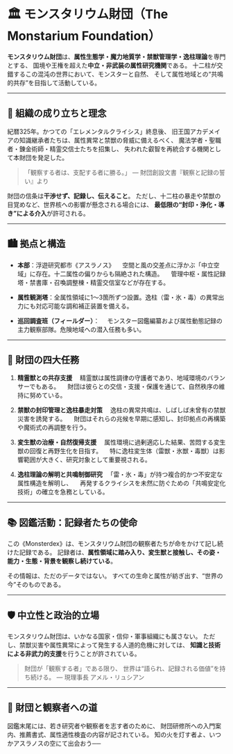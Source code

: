 # 🏛️ モンスタリウム財団（The Monstarium Foundation）

**モンスタリウム財団**は、**属性生態学・魔力地質学・禁獣管理学・逸柱理論**を専門とする、
国境や王権を超えた**中立・非武装の属性研究機関**である。
十二柱が交錯するこの混沌の世界において、モンスターと自然、
そして属性地域との“共鳴的共存”を目指して活動している。

---

## 🧬 組織の成り立ちと理念

紀暦325年。かつての「エレメンタルクライシス」終息後、
旧王国アカデメイアの知識継承者たちは、属性異常と禁獣の脅威に備えるべく、
魔法学者・聖職者・錬金術師・精霊交信士たちを招集し、
失われた叡智を再統合する機関として本財団を発足した。

> 「観察する者は、支配する者に勝る。」
> ― 財団創設文書『観察と記録の誓い』より

財団の信条は**干渉せず、記録し、伝えること**。
ただし、十二柱の暴走や禁獣の目覚めなど、世界核への影響が懸念される場合には、
**最低限の“封印・浄化・導き”による介入**が許可される。

---

## 🏙️ 拠点と構造

* **本部**：浮遊研究都市《アスラノス》
  　空間と風の交差点に浮かぶ「中立空域」に存在。十二属性の偏りからも隔絶された構造。
  　管理中枢・属性記録塔・禁書庫・召喚調整棟・精霊交信室などが存在する。

* **属性観測塔**：全属性領域に1〜3箇所ずつ設置。逸柱（雷・氷・毒）の異常出力にも対応可能な調和補正装置を備える。

* **巡回調査班（フィールダー）**：
  　モンスター図鑑編纂および属性動態記録の主力観察部隊。危険地域への潜入任務も多い。

---

## 🎯 財団の四大任務

1. **精霊獣との共存支援**
   　精霊獣は属性調律の守護者であり、地域環境のバランサーでもある。
   　財団は彼らとの交信・支援・保護を通じて、自然秩序の維持に努めている。

2. **禁獣の封印管理と逸柱暴走対策**
   　逸柱の異常共鳴は、しばしば未曾有の禁獣災害を誘発する。
   　財団はそれらの兆候を早期に感知し、封印拠点の再構築や魔術式の再調整を行う。

3. **変生獣の治療・自然復帰支援**
   　属性環境に過剰適応した結果、苦悶する変生獣の回復と再野生化を目指す。
   　特に逸柱変生体（雷獣・氷獣・毒獣）は影響範囲が大きく、研究対象として重要視される。

4. **逸柱理論の解明と共鳴制御研究**
   　「雷・氷・毒」が持つ複合的かつ不安定な属性構造を解明し、
   　再発するクライシスを未然に防ぐための「共鳴安定化技術」の確立を急務としている。

---

## 📚 図鑑活動：記録者たちの使命

この《Monsterdex》は、モンスタリウム財団の観察者たちが命をかけて記し続けた記録である。
記録者は、**属性領域に踏み入り、変生獣と接触し、その姿・能力・生態・背景を観察し続けている**。

その情報は、ただのデータではない。
すべての生命と属性が紡ぎ出す、“世界の今”そのものである。

---

## 🛡️ 中立性と政治的立場

モンスタリウム財団は、いかなる国家・信仰・軍事組織にも属さない。
ただし、禁獣災害や属性異常によって発生する人道的危機に対しては、
**知識と技術による非武力的支援**を行うことが許されている。

> 財団が「観察する者」である限り、
> 世界は“語られ、記録される価値”を持ち続ける。
> ― 現理事長 アメル・リュシアン

---

## 🧭 財団と観察者への道

図鑑末尾には、若き研究者や観察者を志す者のために、
財団研修所への入門案内、推薦書式、属性適性検査の内容が記されている。
知の火を灯す者よ、いつかアスラノスの空にて出会おう──